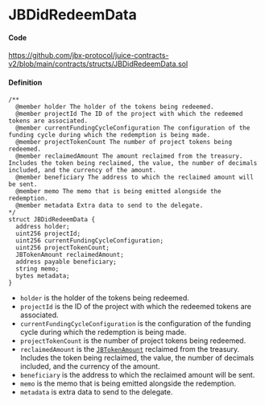 # JBDidRedeemData

#### Code

https://github.com/jbx-protocol/juice-contracts-v2/blob/main/contracts/structs/JBDidRedeemData.sol

#### Definition

```
/**
  @member holder The holder of the tokens being redeemed.
  @member projectId The ID of the project with which the redeemed tokens are associated.
  @member currentFundingCycleConfiguration The configuration of the funding cycle during which the redemption is being made.
  @member projectTokenCount The number of project tokens being redeemed.
  @member reclaimedAmount The amount reclaimed from the treasury. Includes the token being reclaimed, the value, the number of decimals included, and the currency of the amount.
  @member beneficiary The address to which the reclaimed amount will be sent.
  @member memo The memo that is being emitted alongside the redemption.
  @member metadata Extra data to send to the delegate.
*/
struct JBDidRedeemData {
  address holder;
  uint256 projectId;
  uint256 currentFundingCycleConfiguration;
  uint256 projectTokenCount;
  JBTokenAmount reclaimedAmount;
  address payable beneficiary;
  string memo;
  bytes metadata;
}
```

- `holder` is the holder of the tokens being redeemed.
- `projectId` is the ID of the project with which the redeemed tokens are associated.
- `currentFundingCycleConfiguration` is the configuration of the funding cycle during which the redemption is being made.
- `projectTokenCount` is the number of project tokens being redeemed.
- `reclaimedAmount` is the [`JBTokenAmount`](/dev/api/data-structures/jbtokenamount.md) reclaimed from the treasury. Includes the token being reclaimed, the value, the number of decimals included, and the currency of the amount.
- `beneficiary` is the address to which the reclaimed amount will be sent.
- `memo` is the memo that is being emitted alongside the redemption.
- `metadata` is extra data to send to the delegate.
